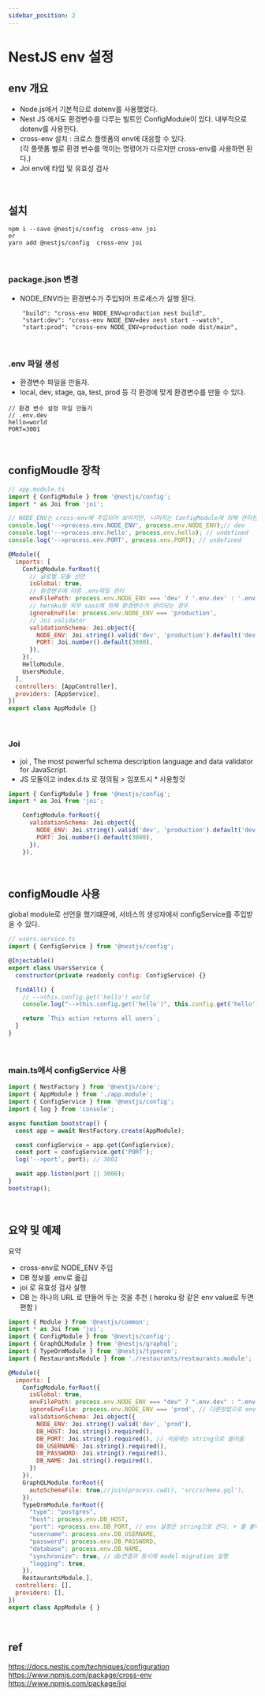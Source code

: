 ```yaml
---
sidebar_position: 2
---
```


# NestJS env 설정

<head>
  <meta name="keywords" content="NestJS"/>
</head>

## env 개요

- Node.js에서 기본적으로 dotenv를 사용했었다.  
- Nest JS 에서도 환경변수를 다루는 빌트인 ConfigModule이 있다. 내부적으로 dotenv를 사용한다.   
- cross-env 설치 : 크로스 플렛폼의 env에 대응할 수 있다.    
    (각 플랫폼 별로 환경 변수를 먹이는 명령어가 다르지만 cross-env를 사용하면 된다.)   
- Joi env에 타입 및 유효성 검사  


<br/>

## 설치

```
npm i --save @nestjs/config  cross-env joi
or
yarn add @nestjs/config  cross-env joi
```

<br/>

### package.json 변경

- NODE_ENV라는 환경변수가 주입되어 프로세스가 실행 된다.

```
    "build": "cross-env NODE_ENV=production nest build",
    "start:dev": "cross-env NODE_ENV=dev nest start --watch",
    "start:prod": "cross-env NODE_ENV=production node dist/main",
```

<br/>

### .env 파일 생성

- 환경변수 파일을 만들자.
- local, dev, stage, qa, test, prod 등 각 환경에 맞게 환경변수를 만들 수 있다.

```
// 환경 변수 설정 파일 만들기
// .env.dev
hello=world
PORT=3001
```

<br/>

## configMoudle 장착


```js
// app.module.ts
import { ConfigModule } from '@nestjs/config';
import * as Joi from 'joi';

// NODE_ENV는 cross-env에 주입되어 보이지만, 나머지는 ConfigModule에 의해 관리된다.
console.log('-->process.env.NODE_ENV', process.env.NODE_ENV);// dev
console.log('-->process.env.hello', process.env.hello); // undefined
console.log('-->process.env.PORT', process.env.PORT); // undefined

@Module({
  imports: [
    ConfigModule.forRoot({
      // 글로벌 모듈 선언
      isGlobal: true, 
      // 환경변수에 따른 .env파일 관리
      envFilePath: process.env.NODE_ENV === 'dev' ? '.env.dev' : '.env.prod',
      // heroku등 외부 sass에 의해 환경변수가 관리되는 경우
      ignoreEnvFile: process.env.NODE_ENV === 'production',
      // Joi validator
      validationSchema: Joi.object({
        NODE_ENV: Joi.string().valid('dev', 'production').default('dev'),
        PORT: Joi.number().default(3000),
      }),
    }),
    HelloModule,
    UsersModule,
  ],
  controllers: [AppController],
  providers: [AppService],
})
export class AppModule {}

```

<br/>

### Joi

- joi , The most powerful schema description language and data validator for JavaScript.
- JS 모듈이고 index.d.ts 로 정의됨 > 임포트시 * 사용할것

```js
import { ConfigModule } from '@nestjs/config';
import * as Joi from 'joi';

    ConfigModule.forRoot({
      validationSchema: Joi.object({
        NODE_ENV: Joi.string().valid('dev', 'production').default('dev'),
        PORT: Joi.number().default(3000),
      }),
    }),
```

<br/>

## configMoudle 사용

global module로 선언을 했기떄문에, 서비스의 생성자에서 configService를 주입받을 수 있다.  

```js
// users.service.ts
import { ConfigService } from '@nestjs/config';

@Injectable()
export class UsersService {
  constructor(private readonly config: ConfigService) {}

  findAll() {
    // -->this.config.get('hello') world
    console.log("-->this.config.get('hello')", this.config.get('hello'));

    return `This action returns all users`;
  }
}

```
<br/>

### main.ts에서 configService 사용

```js
import { NestFactory } from '@nestjs/core';
import { AppModule } from './app.module';
import { ConfigService } from '@nestjs/config';
import { log } from 'console';

async function bootstrap() {
  const app = await NestFactory.create(AppModule);

  const configService = app.get(ConfigService);
  const port = configService.get('PORT');
  log('-->port', port); // 3001

  await app.listen(port || 3000);
}
bootstrap();

```

<br/>


## 요약 및 예제

요약
- cross-env로 NODE_ENV 주입
- DB 정보를 .env로 옮김
- joi 로 유효성 검사 실행
- DB 는 하나의 URL 로 만들어 두는 것을 추천 ( heroku 랑 같은 env value로 두면 편함 )


```js
import { Module } from '@nestjs/common';
import * as Joi from 'joi';
import { ConfigModule } from '@nestjs/config';
import { GraphQLModule } from '@nestjs/graphql';
import { TypeOrmModule } from '@nestjs/typeorm';
import { RestaurantsModule } from './restaurants/restaurants.module';

@Module({
  imports: [
    ConfigModule.forRoot({
      isGlobal: true,
      envFilePath: process.env.NODE_ENV === "dev" ? ".env.dev" : ".env.test",
      ignoreEnvFile: process.env.NODE_ENV === 'prod', // 다른방법으로 env를 얻는다. heroku 설정등
      validationSchema: Joi.object({
        NODE_ENV: Joi.string().valid('dev', 'prod'),
        DB_HOST: Joi.string().required(),
        DB_PORT: Joi.string().required(), // 처음에는 string으로 들어옴
        DB_USERNAME: Joi.string().required(),
        DB_PASSWORD: Joi.string().required(),
        DB_NAME: Joi.string().required(),
      })
    }),
    GraphQLModule.forRoot({
      autoSchemaFile: true,//join(process.cwd(), 'src/schema.gql'),
    }),
    TypeOrmModule.forRoot({
      "type": "postgres",
      "host": process.env.DB_HOST,
      "port": +process.env.DB_PORT, // env 설정은 string으로 온다. + 를 붙이면 number가 된다.
      "username": process.env.DB_USERNAME,
      "password": process.env.DB_PASSWORD,
      "database": process.env.DB_NAME,
      "synchronize": true, // db연결과 동시에 model migration 실행
      "logging": true,
    }),
    RestaurantsModule,],
  controllers: [],
  providers: [],
})
export class AppModule { }

```
<br/>

## ref

https://docs.nestjs.com/techniques/configuration  
https://www.npmjs.com/package/cross-env  
https://www.npmjs.com/package/joi  

